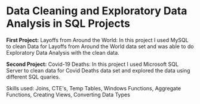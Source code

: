 # Data Cleaning and Exploratory Data Analysis in SQL Projects
**First Project:**
Layoffs from Around the World:
In this project I used MySQL to clean Data for Layoffs from Around the World data set and was able to do Exploratory Data Analysis with the clean data.

**Second Project:**
Covid-19 Deaths:
In this project I used Microsoft SQL Server to clean data for Covid Deaths data set and explored the data using different SQL quaries. 

Skills used: Joins, CTE's, Temp Tables, Windows Functions, Aggregate Functions, Creating Views, Converting Data Types
